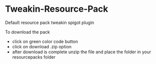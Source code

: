 # Tweakin-Resource-Pack
Default resource pack tweakin spigot plugin

To download the pack 
* click on green color code button
* click on download .zip option 
* after download is complete unzip the file and place the folder in your resourcepacks folder
